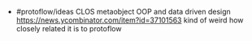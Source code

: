 - #protoflow/ideas CLOS metaobject OOP and data driven design https://news.ycombinator.com/item?id=37101563 kind of weird how closely related it is to protoflow